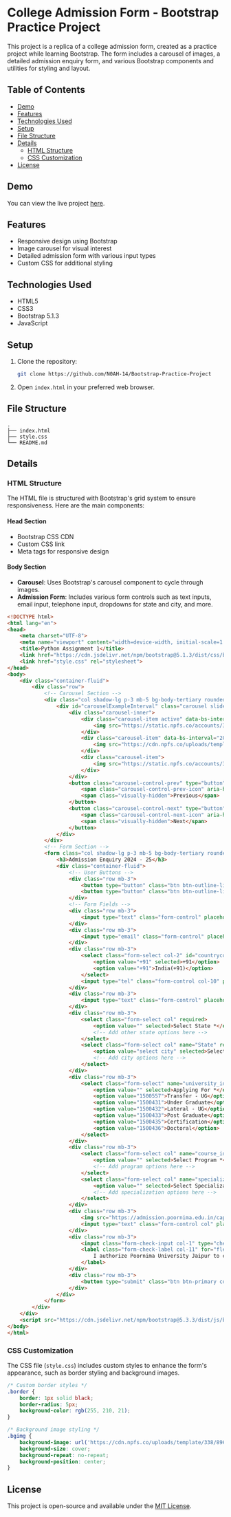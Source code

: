 # College Admission Form - Bootstrap Practice Project

This project is a replica of a college admission form, created as a practice project while learning Bootstrap. The form includes a carousel of images, a detailed admission enquiry form, and various Bootstrap components and utilities for styling and layout.

## Table of Contents

- [Demo](#demo)
- [Features](#features)
- [Technologies Used](#technologies-used)
- [Setup](#setup)
- [File Structure](#file-structure)
- [Details](#details)
  - [HTML Structure](#html-structure)
  - [CSS Customization](#css-customization)
- [License](#license)

## Demo

You can view the live project [here](https://admission-form-bootstrap.vercel.app/).

## Features

- Responsive design using Bootstrap
- Image carousel for visual interest
- Detailed admission form with various input types
- Custom CSS for additional styling

## Technologies Used

- HTML5
- CSS3
- Bootstrap 5.1.3
- JavaScript

## Setup

1. Clone the repository:
    ```sh
    git clone https://github.com/N0AH-14/Bootstrap-Practice-Project
    ```
2. Open `index.html` in your preferred web browser.

## File Structure

```plaintext
.
├── index.html
├── style.css
└── README.md
```

## Details

### HTML Structure

The HTML file is structured with Bootstrap's grid system to ensure responsiveness. Here are the main components:

#### Head Section
- Bootstrap CSS CDN
- Custom CSS link
- Meta tags for responsive design

#### Body Section
- **Carousel**: Uses Bootstrap's carousel component to cycle through images.
- **Admission Form**: Includes various form controls such as text inputs, email input, telephone input, dropdowns for state and city, and more.

```html
<!DOCTYPE html>
<html lang="en">
<head>
    <meta charset="UTF-8">
    <meta name="viewport" content="width=device-width, initial-scale=1.0">
    <title>Python Assignment 1</title>
    <link href="https://cdn.jsdelivr.net/npm/bootstrap@5.1.3/dist/css/bootstrap.min.css" rel="stylesheet">
    <link href="style.css" rel="stylesheet">
</head>
<body>
    <div class="container-fluid">
        <div class="row">
            <!-- Carousel Section -->
            <div class="col shadow-lg p-3 mb-5 bg-body-tertiary rounded ms-5 my-5 me-2">
                <div id="carouselExampleInterval" class="carousel slide" data-bs-ride="carousel">
                    <div class="carousel-inner">
                        <div class="carousel-item active" data-bs-interval="1000">
                            <img src="https://static.npfs.co/accounts/338/documents/2024/2/26/Admission%20open%20.jpg" class="d-block w-100" alt="Slide 1">
                        </div>
                        <div class="carousel-item" data-bs-interval="2000">
                            <img src="https://cdn.npfs.co/uploads/template/338/896/publish/images/4.png" class="d-block w-100" alt="Slide 2">
                        </div>
                        <div class="carousel-item">
                            <img src="https://static.npfs.co/accounts/338/documents/2024/2/26/Official%20Partner.jpg" class="d-block w-100" alt="Slide 3">
                        </div>
                    </div>
                    <button class="carousel-control-prev" type="button" data-bs-target="#carouselExampleInterval" data-bs-slide="prev">
                        <span class="carousel-control-prev-icon" aria-hidden="true"></span>
                        <span class="visually-hidden">Previous</span>
                    </button>
                    <button class="carousel-control-next" type="button" data-bs-target="#carouselExampleInterval" data-bs-slide="next">
                        <span class="carousel-control-next-icon" aria-hidden="true"></span>
                        <span class="visually-hidden">Next</span>
                    </button>
                </div>
            </div>
            <!-- Form Section -->
            <form class="col shadow-lg p-3 mb-5 bg-body-tertiary rounded me-5 my-5 ms-2 border">
                <h3>Admission Enquiry 2024 - 25</h3>
                <div class="container-fluid">
                    <!-- User Buttons -->
                    <div class="row mb-3">
                        <button type="button" class="btn btn-outline-light col">New User</button>
                        <button type="button" class="btn btn-outline-light col">Existing User</button>
                    </div>
                    <!-- Form Fields -->
                    <div class="row mb-3">
                        <input type="text" class="form-control" placeholder="Enter Name*" required>
                    </div>
                    <div class="row mb-3">
                        <input type="email" class="form-control" placeholder="Enter Email Address*" required>
                    </div>
                    <div class="row mb-3">
                        <select class="form-select col-2" id="countrycode" required>
                            <option value="+91" selected>+91</option>
                            <option value="+91">India(+91)</option>
                        </select>
                        <input type="tel" class="form-control col-10" placeholder="Preferably Whatsapp Number" required>
                    </div>
                    <div class="row mb-3">
                        <input type="text" class="form-control" placeholder="Enter OTP" required>
                    </div>
                    <div class="row mb-3">
                        <select class="form-select col" required>
                            <option value="" selected>Select State *</option>
                            <!-- Add other state options here -->
                        </select>
                        <select class="form-select col" name="State" required>
                            <option value="select city" selected>Select City</option>
                            <!-- Add city options here -->
                        </select>
                    </div>
                    <div class="row mb-3">
                        <select class="form-select" name="university_id" required>
                            <option value="" selected>Applying For *</option>
                            <option value="1500557">Transfer - UG</option>
                            <option value="1500431">Under Graduate</option>
                            <option value="1500432">Lateral - UG</option>
                            <option value="1500433">Post Graduate</option>
                            <option value="1500435">Certification</option>
                            <option value="1500436">Doctoral</option>
                        </select>
                    </div>
                    <div class="row mb-3">
                        <select class="form-select col" name="course_id" required>
                            <option value="" selected>Select Program *</option>
                            <!-- Add program options here -->
                        </select>
                        <select class="form-select col" name="specialization_id" required>
                            <option value="" selected>Select Specialization *</option>
                            <!-- Add specialization options here -->
                        </select>
                    </div>
                    <div class="row mb-3">
                        <img src="https://admission.poornima.edu.in/captcha" class="col" alt="captcha">
                        <input type="text" class="form-control col" placeholder="Enter text as shown" required>
                    </div>
                    <div class="row mb-3">
                        <input class="form-check-input col-1" type="checkbox" id="flexCheckDefault" required>
                        <label class="form-check-label col-11" for="flexCheckDefault">
                            I authorize Poornima University Jaipur to contact me with updates & notifications via Email, SMS, WhatsApp & voice call. This will override the registry on DND / NDNC. *
                        </label>
                    </div>
                    <div class="row mb-3">
                        <button type="submit" class="btn btn-primary col">Register</button>
                    </div>
                </div>
            </form>
        </div>
    </div>
    <script src="https://cdn.jsdelivr.net/npm/bootstrap@5.3.3/dist/js/bootstrap.bundle.min.js"></script>
</body>
</html>
```

### CSS Customization

The CSS file (`style.css`) includes custom styles to enhance the form's appearance, such as border styling and background images.

```css
/* Custom border styles */
.border {
    border: 1px solid black;
    border-radius: 5px;
    background-color: rgb(255, 210, 21);
}

/* Background image styling */
.bgimg {
    background-image: url('https://cdn.npfs.co/uploads/template/338/896/publish/images/4.png');
    background-size: cover;
    background-repeat: no-repeat;
    background-position: center;
}
```

## License

This project is open-source and available under the [MIT License](LICENSE).
